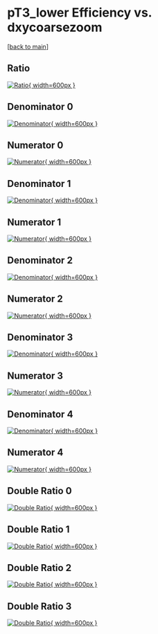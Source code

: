 # pT3_lower Efficiency vs. dxycoarsezoom

[[back to main](./)]



## Ratio

[![Ratio](../mtv/var/pT3_lower_base_13_-1_eff_dxycoarsezoom.png){ width=600px }](../mtv/var/pT3_lower_base_13_-1_eff_dxycoarsezoom.pdf)

## Denominator 0

[![Denominator](../mtv/den/pT3_lower_base_13_-1_eff_dxycoarsezoom_den0.png){ width=600px }](../mtv/den/pT3_lower_base_13_-1_eff_dxycoarsezoom_den0.pdf)

## Numerator 0

[![Numerator](../mtv/num/pT3_lower_base_13_-1_eff_dxycoarsezoom_num0.png){ width=600px }](../mtv/num/pT3_lower_base_13_-1_eff_dxycoarsezoom_num0.pdf)

## Denominator 1

[![Denominator](../mtv/den/pT3_lower_base_13_-1_eff_dxycoarsezoom_den1.png){ width=600px }](../mtv/den/pT3_lower_base_13_-1_eff_dxycoarsezoom_den1.pdf)

## Numerator 1

[![Numerator](../mtv/num/pT3_lower_base_13_-1_eff_dxycoarsezoom_num1.png){ width=600px }](../mtv/num/pT3_lower_base_13_-1_eff_dxycoarsezoom_num1.pdf)

## Denominator 2

[![Denominator](../mtv/den/pT3_lower_base_13_-1_eff_dxycoarsezoom_den2.png){ width=600px }](../mtv/den/pT3_lower_base_13_-1_eff_dxycoarsezoom_den2.pdf)

## Numerator 2

[![Numerator](../mtv/num/pT3_lower_base_13_-1_eff_dxycoarsezoom_num2.png){ width=600px }](../mtv/num/pT3_lower_base_13_-1_eff_dxycoarsezoom_num2.pdf)

## Denominator 3

[![Denominator](../mtv/den/pT3_lower_base_13_-1_eff_dxycoarsezoom_den3.png){ width=600px }](../mtv/den/pT3_lower_base_13_-1_eff_dxycoarsezoom_den3.pdf)

## Numerator 3

[![Numerator](../mtv/num/pT3_lower_base_13_-1_eff_dxycoarsezoom_num3.png){ width=600px }](../mtv/num/pT3_lower_base_13_-1_eff_dxycoarsezoom_num3.pdf)

## Denominator 4

[![Denominator](../mtv/den/pT3_lower_base_13_-1_eff_dxycoarsezoom_den4.png){ width=600px }](../mtv/den/pT3_lower_base_13_-1_eff_dxycoarsezoom_den4.pdf)

## Numerator 4

[![Numerator](../mtv/num/pT3_lower_base_13_-1_eff_dxycoarsezoom_num4.png){ width=600px }](../mtv/num/pT3_lower_base_13_-1_eff_dxycoarsezoom_num4.pdf)

## Double Ratio 0

[![Double Ratio](../mtv/ratio/pT3_lower_base_13_-1_eff_dxycoarsezoom_ratio0.png){ width=600px }](../mtv/ratio/pT3_lower_base_13_-1_eff_dxycoarsezoom_ratio0.pdf)

## Double Ratio 1

[![Double Ratio](../mtv/ratio/pT3_lower_base_13_-1_eff_dxycoarsezoom_ratio1.png){ width=600px }](../mtv/ratio/pT3_lower_base_13_-1_eff_dxycoarsezoom_ratio1.pdf)

## Double Ratio 2

[![Double Ratio](../mtv/ratio/pT3_lower_base_13_-1_eff_dxycoarsezoom_ratio2.png){ width=600px }](../mtv/ratio/pT3_lower_base_13_-1_eff_dxycoarsezoom_ratio2.pdf)

## Double Ratio 3

[![Double Ratio](../mtv/ratio/pT3_lower_base_13_-1_eff_dxycoarsezoom_ratio3.png){ width=600px }](../mtv/ratio/pT3_lower_base_13_-1_eff_dxycoarsezoom_ratio3.pdf)


